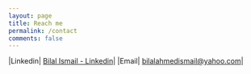 ```yaml
---
layout: page
title: Reach me
permalink: /contact
comments: false
---
```



|Linkedin| [Bilal Ismail - Linkedin](linkedin.com/in/bilal-ismail-)|
|Email| bilalahmedismail@yahoo.com|
